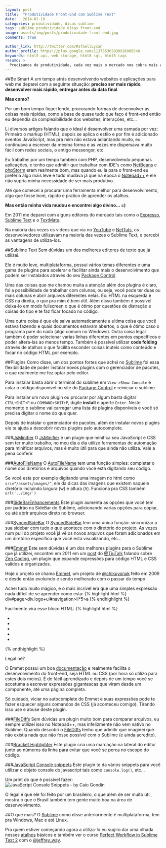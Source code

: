 ```yaml
---
layout: post
title:  "Produtividade Front-End com Sublime Text"
date:   2014-02-18
categories: produtividade, dicas sublime
tags: sublime produtividade dicas front-end
image: assets/img/posts/produtividade-front-end.jpg
comments: true

author_link: http://twitter.com/RafaellLycan
author_profile: https://plus.google.com/113755365039926065548
keywords: html5 api, web storage, html5 sql, html5 tags
resumo: >
  Precisamos de produtividade, cada vez mais o mercado nos cobra mais agilidade no desenvolvimento de aplicações seja front-end ou back-end. Sabia que também é possível ser produtivo no mundo front-end?
---
```

##Be Smart
A um tempo atrás desenvolvendo websites e aplicações para web me deparei com a seguinte situação: **preciso ser mais rápido**, **desenvolver mais rápido**, **entregar antes da data final**.

**Mas como?**

Por um bom tempo fiquei lendo, procurando formas de desenvolver as coisas mais rápidas, como a base de quase tudo que faço é front-end então eu dependia da complexibilidade dos websites, interações, etc...

Li diversos artigos falando que o ideal é desenvolver uma camada por vez:
Primeiro o markup (HTML), depois se aplica o estilo e por fim é adicionado eventos JavaScript, mas pra mim não estava adiantando muito,
eu continuava a escrever da mesma forma e as vezes me dispersava muito fácil com redes sociais, o antigo messenger, etc.

Eu trabalhei por um tempo também com PHP, desenvolvendo pequenas aplicações, e tenho que admitir que trabalhar com IDE's como [NetBeans](https://netbeans.org/) e [phpStorm](http://www.jetbrains.com/phpstorm/) eram realmente bom, mas quando eu ia para o front-end eu preferia algo mais leve e tudo mudava já que na época o [Notepad++](http://notepad-plus-plus.org/) e ele não supria minha necessidade de ser mais produtivo.

Até que comecei a procurar uma ferramenta melhor para desenvolvimento, algo que fosse bom, rápido e pratico de aprender os atalhos.

**Mas então minha vida mudou e encontrei algo divino... =)**

Em 2011 me deparei com alguns editores do mercado tais como o [Expresso](http://macrabbit.com/espresso/), [Sublime Text](http://www.sublimetext.com/) e o [TextMate](http://macromates.com/).

Na maioria das vezes os vídeos que via no [YouTube](https://www.youtube.com/) e [NetTuts](http://net.tutsplus.com), os desenvolvedores utilizavam na maioria das vezes o Sublime Text, e percebi as vantagens de utiliza-los.

##Sublime Text
Sem dúvidas um dos melhores editores de texto que já utilizei.

Ele é muito leve, multiplataforma, possui vários temas diferentes e uma gama de plugins para acelerar e facilitar ainda mais o desenvolvimento que podem ser instalados através do seu [Package Control](https://sublime.wbond.net/installation).

Uma das coisas que me chamou muita a atenção além dos plugins é claro, foi a possibilidade de trabalhar com colunas, ou seja, você pode ter duas ou mais colunas e abrir arquivos diferentes nelas. Ex: HTML na esquerda e CSS na direita, o que pra mim é bem útil. Além disso também é possível deixa-lo em modo fullscreen o que é ótimo por questões de distração e coisas do tipo e te faz ficar focado no código.

Uma outra coisa é que ele salva automaticamente a ultima coisa que você estava fazendo e quais documentos estavam abertos, o que é ótimo caso o programa pare do nada (algo comum no Windows). Outra coisa legal também é poder selecionar varias linhas diferentes em pontos específicos e poder altera-las ao menos tempo. Também é possível utilizar **code folding** através de atalhos o que facilita esconder coisas inúteis como conteúdo e focar no código HTML por exemplo.

##Plugins
Como disse, um dos pontos fortes que achei no [Sublime](http://www.sublimetext.com/) foi essa flexibilidade de poder instalar novos plugins com o gerenciador de pacotes, o que realmente me fez optar pelo editor.

Para instalar basta abrir o terminal do sublime em <code class="code">View->Show Console</code> e colar o código disponível no site do [Package Control](https://sublime.wbond.net/installation) e reiniciar o sublime.

Para instalar um novo plugin ou procurar por algum basta digitar <code class="code">CTRL+SHIT+P</code> ou <code class="code">COMMAND+SHIT+P</code>, digite **install** e aperte <code>Enter</code>. Neste momento o sublime vai carregar uma lista de plugins disponíveis e você só precisa digitar o nome do que quer.

Depois de instalar o gerenciador de pacotes, além de instalar novos plugins ele te ajuda a descobrir novos plugins pelo autocomplete.

###[JsMinifier](https://github.com/cgutierrez/JsMinifier)
O [JsMinifier](https://github.com/cgutierrez/JsMinifier) é um plugin que minifica seu JavaScript e CSS sem ter muito trabalho, no meu dia a dia utilizo ferramentas de automação para minificar arquivos, mas é muito útil para que ainda não utiliza. Vale a pena conferir.

###[AutoFileName](https://github.com/BoundInCode/AutoFileName)
O [AutoFileName](https://github.com/BoundInCode/AutoFileName) tem uma função simples: completar o nome dos diretórios e arquivos quando você esta digitando seu código.

Se você esta por exemplo digitando uma imagem no html como <code class="code">src="/assets/images/"</code>, ele da dicas das imagens que existem naquele diretório incluindo largura (w) e altura (h). Funciona pra CSS também <code class="code">url('../img/')</code>

###[SideBarEnhancements](https://github.com/titoBouzout/SideBarEnhancements)
Este plugin aumenta as opções que você tem por padrão na SideBar do Sublime, adicionando varias opções para copiar, ou até abrir arquivos direto no browser.

###[SyncedSideBar](https://github.com/sobstel/SyncedSideBar)
O [SyncedSideBar](https://github.com/sobstel/SyncedSideBar) tem uma única função: sincronizar a sua sidebar com tudo o que acontece com o diretório do projeto. As vezes num pull do projeto você já vê os novos arquivos que foram adicionados em um diretório especifico que você esta visualizando, etc...

###[Emmet](http://emmet.io/)
Este sem dúvidas é um dos melhores plugins para o Sublime que já utilizei, encontrei em 2011 em um [post](http://blog.thiagobelem.net/zen-coding-criando-html-como-um-ninja/) do [@TiuTalk](https://twitter.com/TiuTalk) falando sobre [Zen Coding](http://en.wikipedia.org/wiki/Zen_Coding), um plugin que expande expressões para código HTML e CSS validos e organizados.

Hoje o projeto se chama [Emmet](http://emmet.io/), um projeto de [@chikuyonok](https://twitter.com/chikuyonok) feito em 2009 e desde então evoluindo e sendo melhorado com o passar do tempo.

Achei tudo muito mágico, e o mais incrível era que uma simples expressão nada difícil de se aprender como esta:
{% highlight html %}
div#page>div.logo+ul#navigation>li*5>a
{% endhighlight %}

Facilmente vira esse bloco HTML:
{% highlight html %}
<div id="page">
        <div class="logo"></div>
        <ul id="navigation">
                <li><a href=""></a></li>
                <li><a href=""></a></li>
                <li><a href=""></a></li>
                <li><a href=""></a></li>
                <li><a href=""></a></li>
        </ul>
</div>
{% endhighlight %}

Legal né?

O Emmet possui um boa [documentação](http://docs.emmet.io/) e realmente facilita o desenvolvimento do front-end, seja HTML ou CSS (por hora só utilizo para estes dois meios). É de fácil aprendizado e depois de um tempo você se acostuma a escrever expressões gigantescas que viram desde um componente, até uma página completa.

Só cuidado, viciar no autocomplete do Emmet e suas expressões pode te fazer esquecer alguns comandos de CSS (já aconteceu comigo). Tirando isso use e abuse deste plugin.

###[FileDiffs](https://github.com/colinta/SublimeFileDiffs)
Sem dúvidas um plugin muito bom para comparar arquivos, eu sempre utilizei isso no Notepad++, mas infelizmente não vem nativo no Sublime. Quando descobri o [FileDiffs](https://github.com/colinta/SublimeFileDiffs) tenho que admitir que imaginei que não existia nada que não fosse possível com o Sublime (e ainda acredito).

###[Bracket Highlighter](https://github.com/facelessuser/BracketHighlighter)
Este plugin cria uma marcação na lateral do editor junto ao números da linha para evitar que você se perca no escopo do código.

###[JavaScript Console snippets](https://github.com/caiogondim/js-console-sublime-snippets)
Este plugin te da vários snippets para você utilizar o objeto console do javascript tais como <code class="code">console.log()</code>, etc...

Um print do que é possível fazer:
![JavaScript Console Snippets - by Caio Gondin](https://camo.githubusercontent.com/148623dfd43f825b4ff417f91d18418cebcce394/68747470733a2f2f7261772e6769746875622e636f6d2f6361696f676f6e64696d2f6a732d636f6e736f6c652d7375626c696d652d736e6970706574732f6d61737465722f736e6970706574732e676966)

O legal é que ele foi feito por um brasileiro, o que além de ser muito útil, mostra o que o Brasil também tem gente muito boa na área de desenvolvimento.

##O que mais?
O [Sublime](http://www.sublimetext.com/) como disse anteriormente é multiplataforma, tem pra Windows, Mac e até Linux.

Pra quem estiver começando agora a utiliza-lo eu sugiro dar uma olhada nesses [atalhos](https://gist.github.com/bjhess/1596897) básicos e também ver o curso [Perfect Workflow in Sublime Text 2](http://courses.tutsplus.com/courses/perfect-workflow-in-sublime-text-2) com o [@jeffrey_way](https://twitter.com/jeffrey_way).